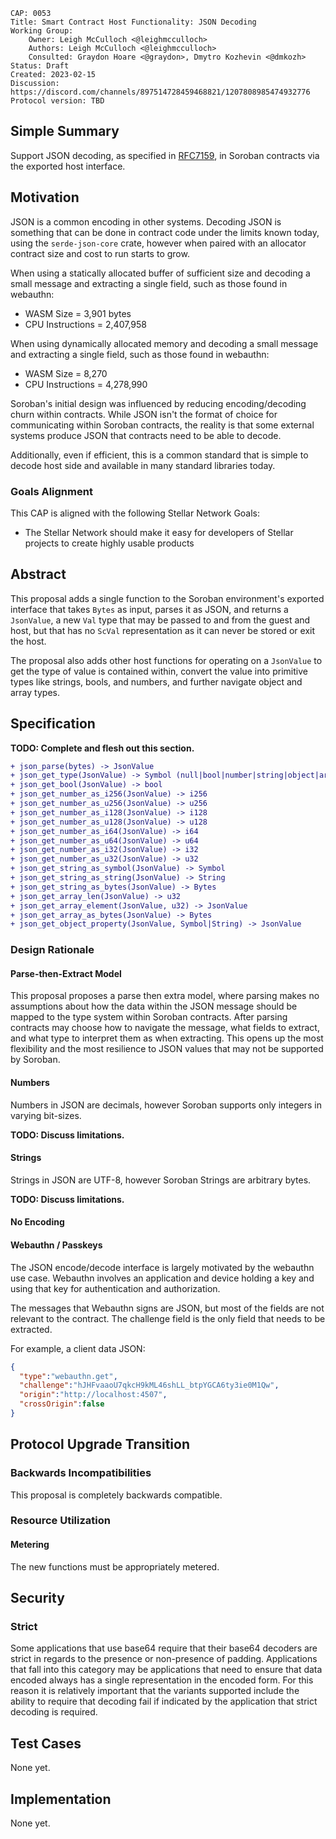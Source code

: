 ```
CAP: 0053
Title: Smart Contract Host Functionality: JSON Decoding
Working Group:
    Owner: Leigh McCulloch <@leighmcculloch>
    Authors: Leigh McCulloch <@leighmcculloch>
    Consulted: Graydon Hoare <@graydon>, Dmytro Kozhevin <@dmkozh>
Status: Draft
Created: 2023-02-15
Discussion: https://discord.com/channels/897514728459468821/1207808985474932776
Protocol version: TBD
```

## Simple Summary

Support JSON decoding, as specified in [RFC7159], in Soroban contracts via the
exported host interface.

## Motivation

JSON is a common encoding in other systems. Decoding JSON is something that can
be done in contract code under the limits known today, using the
`serde-json-core` crate, however when paired with an allocator contract size and
cost to run starts to grow.

When using a statically allocated buffer of sufficient size and decoding a small
message and extracting a single field, such as those found in webauthn:
- WASM Size = 3,901 bytes
- CPU Instructions = 2,407,958

When using dynamically allocated memory and decoding a small message and
extracting a single field, such as those found in webauthn:
- WASM Size = 8,270
- CPU Instructions = 4,278,990

Soroban's initial design was influenced by reducing encoding/decoding churn
within contracts. While JSON isn't the format of choice for communicating within
Soroban contracts, the reality is that some external systems produce JSON that
contracts need to be able to decode.

Additionally, even if efficient, this is a common standard that is simple to
decode host side and available in many standard libraries today.

### Goals Alignment

This CAP is aligned with the following Stellar Network Goals:

- The Stellar Network should make it easy for developers of Stellar projects to
  create highly usable products

## Abstract

This proposal adds a single function to the Soroban environment's exported
interface that takes `Bytes` as input, parses it as JSON, and returns a
`JsonValue`, a new `Val` type that may be passed to and from the guest and host,
but that has no `ScVal` representation as it can never be stored or exit the
host.

The proposal also adds other host functions for operating on a `JsonValue` to
get the type of value is contained within, convert the value into primitive
types like strings, bools, and numbers, and further navigate object and array
types.

## Specification

**TODO: Complete and flesh out this section.**

```diff mddiffcheck.ignore=true mddiffcheck.base=v20.1.0
+ json_parse(bytes) -> JsonValue
+ json_get_type(JsonValue) -> Symbol (null|bool|number|string|object|array)
+ json_get_bool(JsonValue) -> bool
+ json_get_number_as_i256(JsonValue) -> i256
+ json_get_number_as_u256(JsonValue) -> u256
+ json_get_number_as_i128(JsonValue) -> i128
+ json_get_number_as_u128(JsonValue) -> u128
+ json_get_number_as_i64(JsonValue) -> i64
+ json_get_number_as_u64(JsonValue) -> u64
+ json_get_number_as_i32(JsonValue) -> i32
+ json_get_number_as_u32(JsonValue) -> u32
+ json_get_string_as_symbol(JsonValue) -> Symbol
+ json_get_string_as_string(JsonValue) -> String
+ json_get_string_as_bytes(JsonValue) -> Bytes
+ json_get_array_len(JsonValue) -> u32
+ json_get_array_element(JsonValue, u32) -> JsonValue
+ json_get_array_as_bytes(JsonValue) -> Bytes
+ json_get_object_property(JsonValue, Symbol|String) -> JsonValue
```

### Design Rationale

#### Parse-then-Extract Model

This proposal proposes a parse then extra model, where parsing makes no
assumptions about how the data within the JSON message should be mapped to the
type system within Soroban contracts. After parsing contracts may choose how to
navigate the message, what fields to extract, and what type to interpret them as
when extracting. This opens up the most flexibility and the most resilience to JSON values that may not be supported by Soroban.

#### Numbers

Numbers in JSON are decimals, however Soroban supports only integers in varying bit-sizes.

**TODO: Discuss limitations.**

#### Strings

Strings in JSON are UTF-8, however Soroban Strings are arbitrary bytes.

**TODO: Discuss limitations.**

#### No Encoding

#### Webauthn / Passkeys

The JSON encode/decode interface is largely motivated by the webauthn use case.
Webauthn involves an application and device holding a key and using that key for
authentication and authorization.

The messages that Webauthn signs are JSON, but most of the fields are not
relevant to the contract. The challenge field is the only field that needs to be
extracted.

For example, a client data JSON:
```json
{
  "type":"webauthn.get",
  "challenge":"hJHFvaaoU7qkcH9kML46shLL_btpYGCA6ty3ie0M1Qw",
  "origin":"http://localhost:4507",
  "crossOrigin":false
}
```

## Protocol Upgrade Transition

### Backwards Incompatibilities

This proposal is completely backwards compatible.

### Resource Utilization

#### Metering

The new functions must be appropriately metered.

## Security

### Strict

Some applications that use base64 require that their base64 decoders are strict
in regards to the presence or non-presence of padding. Applications that fall
into this category may be applications that need to ensure that data encoded
always has a single representation in the encoded form. For this reason it is
relatively important that the variants supported include the ability to require
that decoding fail if indicated by the application that strict decoding is
required.

## Test Cases

None yet.

## Implementation

None yet.

[Webauthn]: https://www.w3.org/TR/webauthn-2/
[RFC7159]: https://datatracker.ietf.org/doc/html/rfc7159

